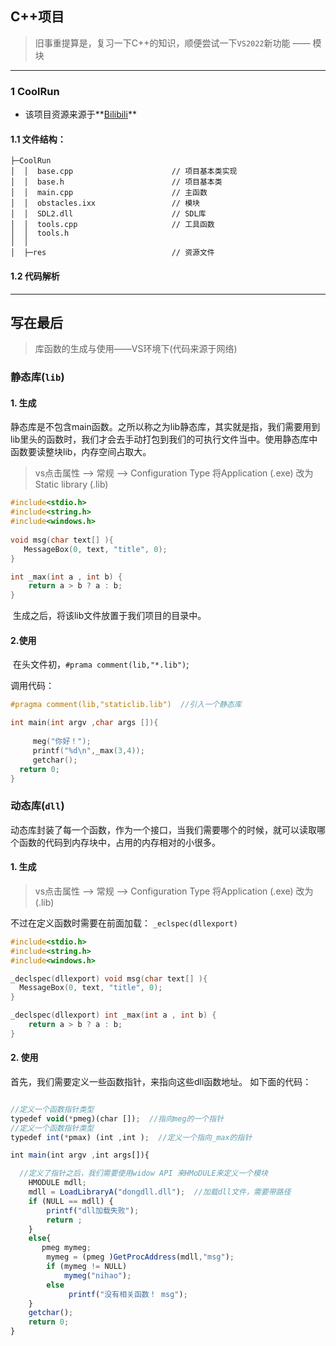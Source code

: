 ## C++项目

> 旧事重提算是，复习一下C++的知识，顺便尝试一下`VS2022`新功能 —— 模块

---

### 1 CoolRun

- 该项目资源来源于**[Bilibili](https://www.bilibili.com/video/BV1Ca411k7wU?p=17&spm_id_from=pageDriver&vd_source=41e7e0e737d748569af7bd28d7a17e95)**

#### 1.1 文件结构：

```
├─CoolRun
│  │  base.cpp						// 项目基本类实现
│  │  base.h						// 项目基本类
│  │  main.cpp						// 主函数
│  │  obstacles.ixx					// 模块
│  │  SDL2.dll						// SDL库
│  │  tools.cpp						// 工具函数
│  │  tools.h
│  │
│  ├─res							// 资源文件
```

#### 1.2 代码解析





---

## 写在最后

> 库函数的生成与使用——VS环境下(代码来源于网络)

###  静态库(`lib`)

#### 1. 生成

​    静态库是不包含main函数。之所以称之为lib静态库，其实就是指，我们需要用到lib里头的函数时，我们才会去手动打包到我们的可执行文件当中。使用静态库中函数要读整块lib，内存空间占取大。

> vs点击属性 --> 常规 --> Configuration Type 将Application (.exe) 改为Static library (.lib)

```c++
#include<stdio.h>
#include<string.h>
#include<windows.h>
 
void msg(char text[] ){
   MessageBox(0, text, "title", 0);
}

int _max(int a , int b) {
    return a > b ? a : b;
}
```

​	生成之后，将该lib文件放置于我们项目的目录中。

#### 2.使用

​	在头文件初，`#prama comment(lib,"*.lib")`;

调用代码：

```c++
#pragma comment(lib,"staticlib.lib")  //引入一个静态库

int main(int argv ,char args []){
   
     meg("你好！");
     printf("%d\n",_max(3,4));
     getchar();
  return 0;
}
```

### 动态库(`dll`)

​	动态库封装了每一个函数，作为一个接口，当我们需要哪个的时候，就可以读取哪个函数的代码到内存块中，占用的内存相对的小很多。

 #### 1. 生成

> vs点击属性 --> 常规 --> Configuration Type 将Application (.exe) 改为 (.lib)

不过在定义函数时需要在前面加载：  `_eclspec(dllexport)`

```c++
#include<stdio.h>
#include<string.h>
#include<windows.h>

_declspec(dllexport) void msg(char text[] ){
  MessageBox(0, text, "title", 0);
}

_declspec(dllexport) int _max(int a , int b) {
    return a > b ? a : b;
}
```

#### 2. 使用

 首先，我们需要定义一些函数指针，来指向这些dll函数地址。 如下面的代码：

```javascript

//定义一个函数指针类型
typedef void(*pmeg)(char []);  //指向meg的一个指针
//定义一个函数指针类型
typedef int(*pmax) (int ,int );  //定义一个指向_max的指针

int main(int argv ,int args[]){

  //定义了指针之后，我们需要使用widow API 来HMoDULE来定义一个模块
    HMODULE mdll;
    mdll = LoadLibraryA("dongdll.dll");  //加载dll文件，需要带路径
    if (NULL == mdll) {
        printf("dll加载失败");
        return ;
    }
    else{
       pmeg mymeg;
        mymeg = (pmeg )GetProcAddress(mdll,"msg");
        if (mymeg != NULL) 
            mymeg("nihao");
        else 
             printf("没有相关函数！ msg");
    }
    getchar();
    return 0;
}
```

